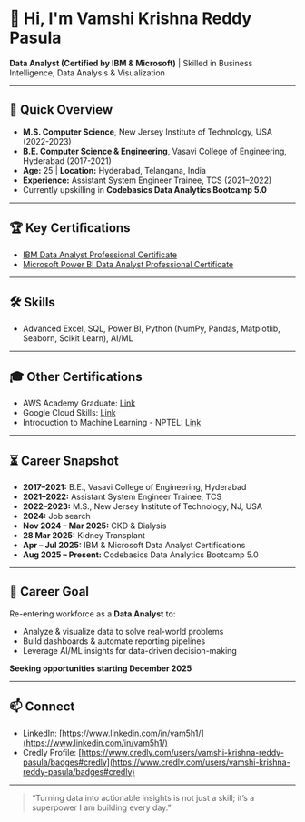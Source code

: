 # 👋 Hi, I'm Vamshi Krishna Reddy Pasula

**Data Analyst (Certified by IBM & Microsoft)** | Skilled in Business Intelligence, Data Analysis & Visualization

---

## 🎯 Quick Overview

- **M.S. Computer Science**, New Jersey Institute of Technology, USA  (2022-2023)
- **B.E. Computer Science & Engineering**, Vasavi College of Engineering, Hyderabad  (2017-2021)
- **Age:** 25 | **Location:** Hyderabad, Telangana, India  
- **Experience:** Assistant System Engineer Trainee, TCS (2021–2022)  
- Currently upskilling in **Codebasics Data Analytics Bootcamp 5.0**  

---

## 🏆 Key Certifications

- [IBM Data Analyst Professional Certificate](https://www.coursera.org/account/accomplishments/specialization/JCGRQ2BN2W12)  
- [Microsoft Power BI Data Analyst Professional Certificate](https://www.coursera.org/account/accomplishments/specialization/WOJZ2TMSWF3Z)  

---

## 🛠 Skills

- Advanced Excel, SQL, Power BI, Python (NumPy, Pandas, Matplotlib, Seaborn, Scikit Learn), AI/ML 

---

## 🎓 Other Certifications

- AWS Academy Graduate: [Link](https://www.credly.com/badges/3198f079-6d41-4c18-b25a-ff1b0eaa996b/linked_in_profile)  
- Google Cloud Skills: [Link](https://www.cloudskillsboost.google/public_profiles/706ffc84-afd0-4553-88ce-79159f566cf2)  
- Introduction to Machine Learning - NPTEL: [Link](https://archive.nptel.ac.in/noc/Ecertificate/?q=NPTEL19CS52S11401133191129617)  

---

## ⏳ Career Snapshot

- **2017–2021:** B.E., Vasavi College of Engineering, Hyderabad
- **2021–2022:** Assistant System Engineer Trainee, TCS  
- **2022–2023:** M.S., New Jersey Institute of Technology, NJ, USA  
- **2024:** Job search  
- **Nov 2024 – Mar 2025:** CKD & Dialysis  
- **28 Mar 2025:** Kidney Transplant  
- **Apr – Jul 2025:** IBM & Microsoft Data Analyst Certifications  
- **Aug 2025 – Present:** Codebasics Data Analytics Bootcamp 5.0  

---

## 🌟 Career Goal

Re-entering workforce as a **Data Analyst** to:  

- Analyze & visualize data to solve real-world problems  
- Build dashboards & automate reporting pipelines  
- Leverage AI/ML insights for data-driven decision-making  

**Seeking opportunities starting December 2025**  

---

## 📫 Connect

- LinkedIn: [https://www.linkedin.com/in/vam5h1/](https://www.linkedin.com/in/vam5h1/)  
- Credly Profile: [https://www.credly.com/users/vamshi-krishna-reddy-pasula/badges#credly](https://www.credly.com/users/vamshi-krishna-reddy-pasula/badges#credly)  

---

> “Turning data into actionable insights is not just a skill; it’s a superpower I am building every day.”
